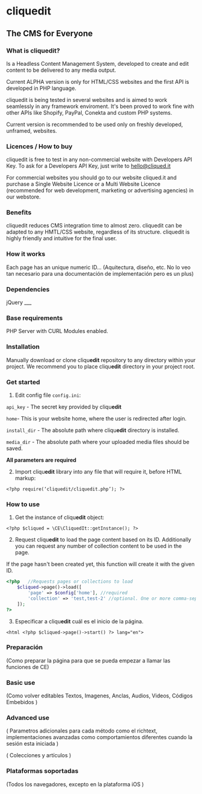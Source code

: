 # cliquedit
## The CMS for Everyone

### What is cliquedit?
Is a Headless Content Management System,  developed to create and edit content to be delivered to any media output.

Current ALPHA version is only for HTML/CSS websites and the first API is developed in PHP language.

cliquedit is being tested in several websites and is aimed to work seamlessly in any framework enviroment. It's been proved to work fine with other APIs like Shopify, PayPal, Conekta and custom PHP systems.

Current version is recommended to be used only on freshly developed, unframed, websites.

### Licences / How to buy
cliquedit is free to test in any non-commercial website with Developers API Key. To ask for a Developers API Key, just write to hello@cliqued.it

For commercial websites you should go to our website cliqued.it and purchase a Single Website Licence or a Multi Website Licence (recommended for web development, marketing or advertising agencies) in our webstore.

### Benefits
cliquedit reduces CMS integration time to almost zero.
cliquedit can be adapted to any HMTL/CSS website, regardless of its structure.
cliquedit is highly friendly and intuitive for the final user.

### How it works

Each page has an unique numeric ID...
(Aquitectura, diseño, etc. No lo veo tan necesario para una documentación de implementación pero es un plus)

### Dependencies 

jQuery ___

### Base requirements

PHP Server with CURL Modules enabled.

### Installation 

Manually download or clone cliqu**edit** repository to any directory within your project. We recommend you to place cliqu**edit** directory in your project root.

### Get started

1. Edit config file `config.ini`:

`api_key` - The secret key provided by cliqu**edit**

`home`- This is your website home, where the user is redirected after login.

`install_dir` - The absolute path where cliqu**edit** directory is installed.

`media_dir` - The absolute path where your uploaded media files should be saved.

**All parameters are required**

2. Import cliqu**edit** library into any file that will require it, before HTML markup:

`<?php require(‘cliquedit/cliquedit.php’); ?>`

### How to use

1. Get the instance of cliqu**edit** object:

`<?php $cliqued = \CE\CliquedIt::getInstance(); ?>`

2. Request cliqu**edit** to load the page content based on its ID. Additionally you can request any number of collection content to be used in the page.

If the page hasn't been created yet, this function will create it with the given ID.

```php
<?php	//Requests pages or collections to load
	$cliqued->page()->load([
		'page' => $config['home'], //required
		'collection' => 'test,test-2' //optional. One or more comma-separated collections
	]);
?>
```

3. Especificar a cliqu**edit** cuál es el inicio de la página.

`<html <?php $cliqued->page()->start() ?> lang="en">`


### Preparación 

(Como preparar la página para que se pueda empezar a llamar las funciones de CE)


### Basic use

(Como volver editables Textos, Imagenes, Anclas, Audios, Videos, Códigos Embebidos )

### Advanced use

( Parametros adicionales para cada método como el richtext, implementaciones avanzadas como comportamientos diferentes cuando la sesión esta iniciada )

( Colecciones y artículos )


### Plataformas soportadas 

(Todos los navegadores, excepto en la plataforma iOS )


